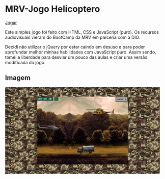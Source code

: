 # MRV-Jogo Helicoptero
[Jogar](https://blooming-cactus.github.io/MRV-JogoHelicoptero/)<br/>

Este simples jogo foi feito com HTML, CSS e JavaScript (puro). Os recursos audiovisuais vieram do BootCamp da MRV em parceria com a DIO.

Decidi não utilizar o jQuery por estar caindo em desuso e para poder aprofundar melhor minhas habilidades com JavaScript puro. Assim sendo, tomei a liberdade para desviar um pouco das aulas e criar uma versão modificada do jogo.

## Imagem
![Screenshot](images/Screenshot.png)